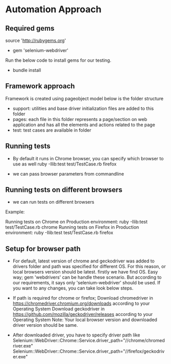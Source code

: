 
# Automation Approach

## Required gems 

source 'http://rubygems.org'

* gem 'selenium-webdriver'

Run the below code to install gems for our testing.
* bundle install

## Framework approach

Framework is created using pageobject model below is the folder structure

* support: utilities and base driver initialization files are added to this folder
* pages: each file in this folder represents a page/section on web application and has all the elements and actions related to the page
* test: test cases are available in folder 

## Running tests

* By default it runs in Chrome browser, you can specify which browser to use as well
    ruby -Ilib:test test/TestCase.rb firefox

* we can pass browser parameters from commandline

## Running tests on different browsers

* we can run tests on different browsers

Example:
 
 Running tests on Chrome on Production environment:  ruby -Ilib:test test/TestCase.rb chrome
 Running tests on Firefox in Production environment: ruby -Ilib:test test/TestCase.rb firefox

## Setup for browser path
* For default, latest version of chrome and geckodriver was added to drivers folder and path was specified for different
  OS. For this reason, or local browsers version should be latest. firstly we have find OS. Easy way; gem 'webdrivers' can be handle these scenario. But according to
  our requirements, it says only 'selenium-webdriver' should be used. If you want to any changes, you can take look below steps.


* If path is required for chrome or firefox;
  Download chromedriver in https://chromedriver.chromium.org/downloads according to your Operating System
  Download geckodriver in https://github.com/mozilla/geckodriver/releases according to your Operating System
  Note: Your local browser version and downloaded driver version should be same.


* After downloaded driver, you have to specify driver path like
  Selenium::WebDriver::Chrome::Service.driver_path="//chrome/chromedriver.exe"
  Selenium::WebDriver::Chrome::Service.driver_path="//firefox/geckodriver.exe"
 

